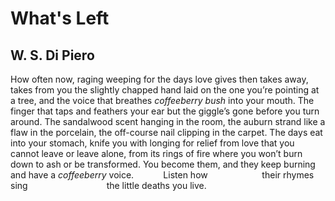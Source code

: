 # What's Left
## W. S. Di Piero
How often now, raging weeping for the days
love gives then takes away, takes from you
the slightly chapped hand laid on the one
you’re pointing at a tree, and the voice
that breathes _coffeeberry bush_ into your mouth.
The finger that taps and feathers your ear
but the giggle’s gone before you turn around.
The sandalwood scent hanging in the room,
the auburn strand like a flaw in the porcelain,
the off-course nail clipping in the carpet.
The days eat into your stomach, knife you
with longing for relief from love
that you cannot leave or leave alone,
from its rings of fire where you won’t
burn down to ash or be transformed.
You become them, and they keep burning
and have a _coffeeberry_ voice.
           Listen how
                     their rhymes sing
                               the little deaths you live.